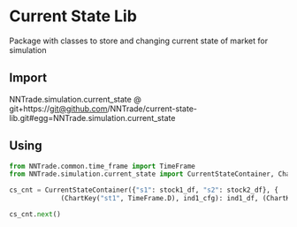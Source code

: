 # Current State Lib
Package with classes to store and changing current state of market for simulation

## Import
NNTrade.simulation.current_state @ git+https://git@github.com/NNTrade/current-state-lib.git#egg=NNTrade.simulation.current_state

## Using

```python
from NNTrade.common.time_frame import TimeFrame
from NNTrade.simulation.current_state import CurrentStateContainer, ChartKey

cs_cnt = CurrentStateContainer({"s1": stock1_df, "s2": stock2_df}, {
             (ChartKey("st1", TimeFrame.D), ind1_cfg): ind1_df, (ChartKey("st2", TimeFrame.H), ind2_cfg): ind2_df})

cs_cnt.next()
```